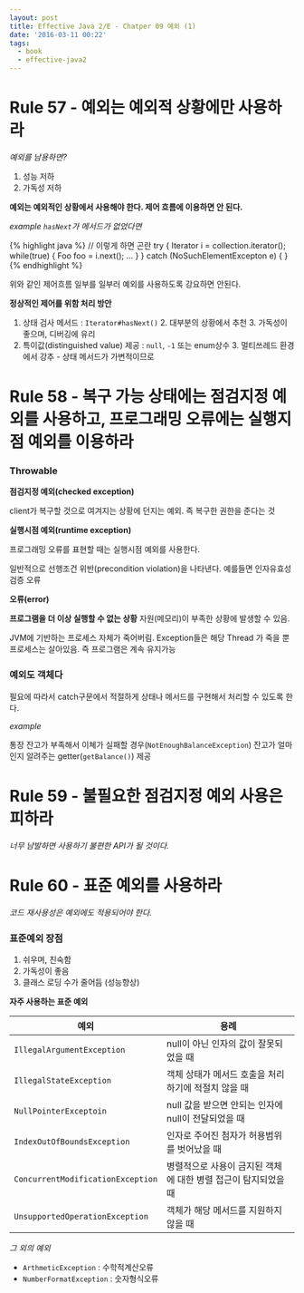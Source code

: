 ```yaml
---
layout: post
title: Effective Java 2/E - Chatper 09 예외 (1)
date: '2016-03-11 00:22'
tags:
  - book
  - effective-java2
---
```


# Rule 57 - 예외는 예외적 상황에만 사용하라

*예외를 남용하면?*

1. 성능 저하
2. 가독성 저하

**예외는 예외적인 상황에서 사용해야 한다. 제어 흐름에 이용하면 안 된다.**

*example `hasNext`가 메서드가 없었다면*

{% highlight java %}
// 이렇게 하면 곤란
try {
    Iterator<Foo> i = collection.iterator();
    while(true) {
        Foo foo = i.next();
        ...
    }
} catch (NoSuchElementExcepton e) {
}
{% endhighlight %}

위와 같인 제어흐름 일부를 일부러 예외를 사용하도록 강요하면 안된다.

**정상적인 제어를 위함 처리 방안**

1. 상태 검사 메서드 : `Iterator#hasNext()`
    2. 대부분의 상황에서 추천
    3. 가독성이 좋으며, 디버깅에 유리
2. 특이값(distinguished value) 제공 : `null`, `-1` 또는 enum상수
    3. 멀티쓰레드 환경에서 강추 - 상태 메서드가 가변적이므로

# Rule 58 - 복구 가능 상태에는 점검지정 예외를 사용하고, 프로그래밍 오류에는 실행지점 예외를 이용하라

### Throwable

**점검지정 예외(checked exception)**

client가 복구할 것으로 여겨지는 상황에 던지는 예외. 즉 복구한 권한을 준다는 것

**실행시점 예외(runtime exception)**

프로그래밍 오류를 표현할 때는 실행시점 예외를 사용한다.

일반적으로 선행조건 위반(precondition violation)을 나타낸다. 예를들면 인자유효성 검증 오류

**오류(error)**

**프로그램을 더 이상 실행할 수 없는 상황** 자원(메모리)이 부족한 상황에 발생할 수 있음.

JVM에 기반하는 프로세스 자체가 죽어버림. Exception들은 해당 Thread 가 죽을 뿐 프로세스는 살아있음.
즉 프로그램은 계속 유지가능

### 예외도 객체다

필요에 따라서 catch구문에서 적절하게 상태나 메서드를 구현해서 처리할 수 있도록 한다.

*example*

통장 잔고가 부족해서 이쳬가 실패할 경우(`NotEnoughBalanceException`)
잔고가 얼마인지 알려주는 getter(`getBalance()`) 제공

# Rule 59 - 불필요한 점검지정 예외 사용은 피하라

*너무 남발하면 사용하기 불편한 API가 될 것이다.*

# Rule 60 - 표준 예외를 사용하라

*코드 재사용성은 예외에도 적용되어야 한다.*

### 표준예외 장점

1. 쉬우며, 친숙함
2. 가독성이 좋음
3. 클래스 로딩 수가 줄어듬 (성능향상)

**자주 사용하는 표준 예외**

| 예외 | 용례 |
|-----|-----|
| `IllegalArgumentException` | null이 아닌 인자의 값이 잘못되었을 때 |
| `IllegalStateException` | 객체 상태가 메서드 호출을 처리하기에 적절치 않을 때 |
| `NullPointerExceptoin` | null 값을 받으면 안되는 인자에 null이 전달되었을 때 |
| `IndexOutOfBoundsException` | 인자로 주어진 첨자가 허용범위를 벗어났을 때 |
| `ConcurrentModificationException` | 병렬적으로 사용이 금지된 객체에 대한 병렬 접근이 탐지되었을 때 |
| `UnsupportedOperationException` | 객체가 해당 메서드를 지원하지 않을 때 |

*그 외의 예외*

- `ArthmeticException` : 수학적계산오류
- `NumberFormatException` : 숫자형식오류
